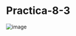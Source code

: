 # Practica-8-3
![image](https://github.com/Sanchez28032001/Practica-8-3/assets/148785096/da2d1159-9f04-4519-b850-2863cee56acb)
